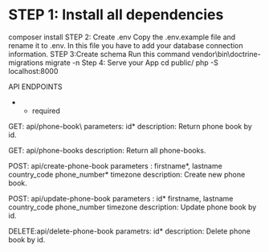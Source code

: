 # STEP 1: Install all dependencies 
composer install
STEP 2: Create .env
Copy the .env.example file and rename it to .env. In this file you have to add your database connection information.
STEP 3:Create schema
Run this command vendor\bin\doctrine-migrations migrate -n
Step 4: Serve your App
cd public/
php -S localhost:8000

API ENDPOINTS
* - required

GET: api/phone-book\ 
parameters: id* 
description: Return phone book by id.

GET: api/phone-books 
description: Return all phone-books.

POST: api/create-phone-book
parameters :
firstname*,
lastname
country_code
phone_number*
timezone
description: Create new  phone book.

POST: api/update-phone-book
parameters :
id*
firstname,
lastname
country_code
phone_number
timezone
description: Update  phone book by id.

DELETE:api/delete-phone-book
parametrs:
id*
description: Delete  phone book by id.









